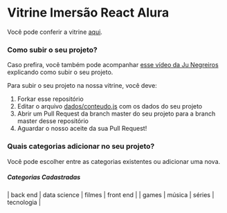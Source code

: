 # Vitrine Imersão React Alura

Você pode conferir a vitrine [aqui](https://vitrine-imersao-react.vercel.app/).

### Como subir o seu projeto?

Caso prefira, você também pode acompanhar [esse vídeo da Ju Negreiros](https://youtu.be/4qy23EulMbw) explicando como subir o seu projeto.

Para subir o seu projeto na nossa vitrine, você deve:

1. Forkar esse repositório
1. Editar o arquivo [dados/conteudo.js](https://github.com/imersao-alura/vitrine-imersao-react/blob/master/src/dados/conteudo.js) com os dados do seu projeto
1. Abrir um Pull Request da branch master do seu projeto para a branch master desse repositório
1. Aguardar o nosso aceite da sua Pull Request!

### Quais categorias adicionar no seu projeto?

Você pode escolher entre as categorias existentes ou adicionar uma nova.

##### Categorias Cadastradas

| back end | data science | filmes | front end | 
| games | música | séries | tecnologia |
